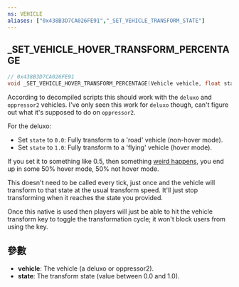 ```yaml
---
ns: VEHICLE
aliases: ["0x438B3D7CA026FE91","_SET_VEHICLE_TRANSFORM_STATE"]
---
```

## _SET_VEHICLE_HOVER_TRANSFORM_PERCENTAGE

```c
// 0x438B3D7CA026FE91
void _SET_VEHICLE_HOVER_TRANSFORM_PERCENTAGE(Vehicle vehicle, float state);
```

According to decompiled scripts this should work with the `deluxo` and `oppressor2` vehicles.
I've only seen this work for `deluxo` though, can't figure out what it's supposed to do on `oppressor2`.

For the deluxo:
- Set `state` to `0.0`: Fully transform to a 'road' vehicle (non-hover mode).
- Set `state` to `1.0`: Fully transform to a 'flying' vehicle (hover mode).

If you set it to something like 0.5, then something [weird happens](https://streamable.com/p6wmr), you end up in some 50% hover mode, 50% not hover mode.

This doesn't need to be called every tick, just once and the vehicle will transform to that state at the usual transform speed. It'll just stop transforming when it reaches the state you provided.

Once this native is used then players will just be able to hit the vehicle transform key to toggle the transformation cycle; it won't block users from using the key.


## 參數
* **vehicle**: The vehicle (a deluxo or oppressor2).
* **state**: The transform state (value between 0.0 and 1.0).
